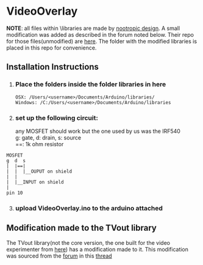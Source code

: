# VideoOverlay
**NOTE**: all files within \libraries are made by [nootropic design](https://github.com/nootropicdesign). A small modification was added as described in the forum noted below. Their repo for those files(unmodified) are [here](https://github.com/nootropicdesign/arduino-tvout-ve). The folder with the modified libraries is placed in this repo for convenience.

## Installation Instructions
1.  ### Place the folders inside the folder libraries in here

        OSX: /Users/<username>/Documents/Arduino/libraries/
        Windows: /C:/Users/<username>/Documents/Arduino/libraries

2.  ### set up the following circuit:  
    any MOSFET should work but the one used by us was the IRF540  
    g: gate, d: drain, s: source  
    ==: 1k ohm resistor  
  >
    MOSFET  
    g  d  s  
    |  |==|  
    |  |  |__OUPUT on shield  
    |  |  
    |  |__INPUT on shield  
    |  
    pin 10  

    
3.  ### upload VideoOverlay.ino to the arduino attached

## Modification made to the TVout library
The TVout library(not the core version, the one built for the video experimenter from [here](https://github.com/nootropicdesign/arduino-tvout-ve)) has a modification made to it. This modification was sourced from the [forum](https://nootropicdesign.com/store/forums/) in this [thread](https://nootropicdesign.com/store/forums/topic/black-letters/)

